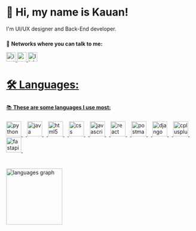 # **👋 Hi, my name is Kauan!**
I'm UI/UX designer and Back-End developer.

###

💎 **Networks where you can talk to me:**
<div align="left">
  <a href="https://www.instagram.com/kauanl01?igsh=MTA1czhyN3liM3l0NQ==" title="Siga-me no Instagram!" /a>
  <img src="https://img.shields.io/static/v1?message=Instagram&logo=instagram&label=&color=704214&logoColor=ffffff&labelColor=0000&style=for-the-badge" height="25" alt="instagram logo" />
  <a href="mailto:saleskauan308@gmail.com" title="Envie-me um e-mail!" /a>
  <img src="https://img.shields.io/static/v1?message=Gmail&logo=gmail&label=&color=aa7444&logoColor=ffffff&labelColor=0000&style=for-the-badge" height="25" alt="gmail logo" />
  <a href="https://www.linkedin.com/in/kauan-vin%C3%ADcius-953773359?utm_source=share&utm_campaign=share_via&utm_content=profile&utm_medium=android_app" title="Conecte-se comigo!" /a>
  <img src="https://img.shields.io/static/v1?message=LinkedIn&logo=linkedin&label=&color=e6aa77&logoColor=white&labelColor=&style=for-the-badge" height="25" alt="linkedin logo" />
</div>

###

# **🛠️ Languages:**

###

📚 **These are some languages I use most:**

###

<div align="left">
  <img src="https://skillicons.dev/icons?i=py" height="40" alt="python logo" title="Python" />
  <img width="8" />
  <img src="https://skillicons.dev/icons?i=java" height="40" alt="java logo" title="Java" />
  <img width="8" />
  <img src="https://skillicons.dev/icons?i=html" height="40" alt="html5 logo" title="HTML5" />
  <img width="8" />
  <img src="https://skillicons.dev/icons?i=css" height="40" alt="css logo" title="CSS3" />
  <img width="8" />
  <img src="https://skillicons.dev/icons?i=js" height="40" alt="javascript logo" title="JavaScript" />
  <img width="8" />
  <img src="https://skillicons.dev/icons?i=react" height="40" alt="react logo" title="React" />
  <img width="8" />
  <img src="https://skillicons.dev/icons?i=postman" height="40" alt="postman logo" title="Postman" />
  <img width="8" />
  <img src="https://skillicons.dev/icons?i=django" height="40" alt="django logo" title="Django" />
  <img width="8" />
  <img src="https://skillicons.dev/icons?i=cpp" height="40" alt="cplusplus logo" title="C++" />
  <img width="8" />
  <img src="https://skillicons.dev/icons?i=fastapi" height="40" alt="fastapi logo" title="FastAPI"  />
  <img width="8" />
</div>

###

<br clear="both">

<div align="left">
  <img src="https://github-readme-stats.vercel.app/api/top-langs?username=Kauan19-hub&locale=en&hide_title=false&layout=compact&card_width=320&langs_count=10&theme=dracula&hide_border=false&order=2" height="150" alt="languages graph"  />
</div>

###


    
